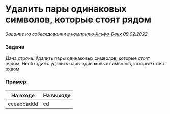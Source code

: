 #  Удалить пары одинаковых символов, которые стоят рядом

_Задание на собеседовании в компанию [Альфа-Банк](https://alfabank.ru/) 09.02.2022_

### Задача

Дана строка.
Удалить пары одинаковых символов, которые стоят рядом.
Необходимо удалить пары одинаковых символов, которые стоят рядом.

### Пример

| На входе   | На выходе |
|------------|-----------|
| cccabbaddd | cd        |
